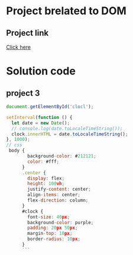 # Project brelated to DOM
## Project link
[Click here](https://stackblitz.com/edit/dom-project-chaiaurcode-sep91e?file=3-DigitalClock%2Fchaiaurcode.js,3-DigitalClock%2Findex.html)


# Solution code 

## project 3

``` javascript
document.getElementById('clocl');

setInterval(function () {
  let date = new Date();
  // console.log(date.toLocaleTimeString());
  clock.innerHTML = date.toLocaleTimeString();
}, 1000);
// css
 body {
        background-color: #212121;
        color: #fff;
      }
      .center {
        display: flex;
        height: 100vh;
        justify-content: center;
        align-items: center;
        flex-direction: column;
      }
      #clock {
        font-size: 40px;
        background-color: purple;
        padding: 20px 50px;
        margin-top: 10px;
        border-radius: 10px;
      }
      ```